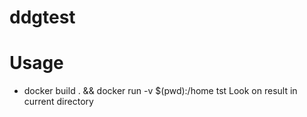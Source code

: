 # ddgtest
# Usage
  * docker build . && docker run -v $(pwd):/home tst
Look on result in current directory
